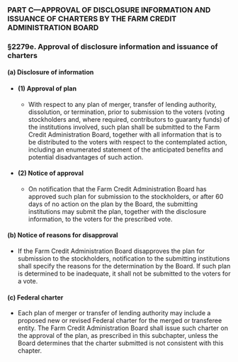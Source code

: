 ### PART C—APPROVAL OF DISCLOSURE INFORMATION AND ISSUANCE OF CHARTERS BY THE FARM CREDIT ADMINISTRATION BOARD

### §2279e. Approval of disclosure information and issuance of charters
#### (a) Disclosure of information
* #### (1) Approval of plan
  * With respect to any plan of merger, transfer of lending authority, dissolution, or termination, prior to submission to the voters (voting stockholders and, where required, contributors to guaranty funds) of the institutions involved, such plan shall be submitted to the Farm Credit Administration Board, together with all information that is to be distributed to the voters with respect to the contemplated action, including an enumerated statement of the anticipated benefits and potential disadvantages of such action.

* #### (2) Notice of approval
  * On notification that the Farm Credit Administration Board has approved such plan for submission to the stockholders, or after 60 days of no action on the plan by the Board, the submitting institutions may submit the plan, together with the disclosure information, to the voters for the prescribed vote.

#### (b) Notice of reasons for disapproval
* If the Farm Credit Administration Board disapproves the plan for submission to the stockholders, notification to the submitting institutions shall specify the reasons for the determination by the Board. If such plan is determined to be inadequate, it shall not be submitted to the voters for a vote.

#### (c) Federal charter
* Each plan of merger or transfer of lending authority may include a proposed new or revised Federal charter for the merged or transferee entity. The Farm Credit Administration Board shall issue such charter on the approval of the plan, as prescribed in this subchapter, unless the Board determines that the charter submitted is not consistent with this chapter.
